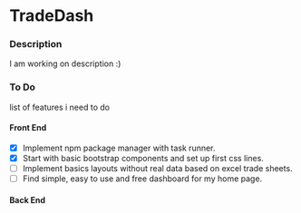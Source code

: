 # TradeDash

### Description
I am working on description :) 


### To Do
list of features i need to do
                   
#### Front End 
 - [X] Implement npm package manager with task runner.     
 - [X] Start with basic bootstrap components and set up first css lines. 
 - [ ] Implement basics layouts without real data based on excel trade sheets.
 - [ ] Find simple, easy to use and free dashboard for my home page.

#### Back End
